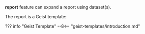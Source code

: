**report** feature can expand a report using dataset(s). 

The report is a Geist template:

??? info "Geist Template"
    --8<-- "geist-templates/introduction.md"
